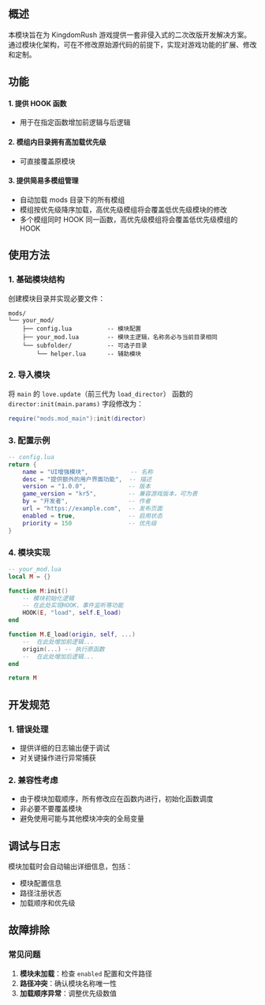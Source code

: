 ## 概述

本模块旨在为 KingdomRush 游戏提供一套非侵入式的二次改版开发解决方案。通过模块化架构，可在不修改原始源代码的前提下，实现对游戏功能的扩展、修改和定制。

## 功能
#### 1. 提供 HOOK 函数
- 用于在指定函数增加前逻辑与后逻辑

#### 2. 模组内目录拥有高加载优先级
- 可直接覆盖原模块

#### 3. 提供简易多模组管理
- 自动加载 mods 目录下的所有模组
- 模组按优先级降序加载，高优先级模组将会覆盖低优先级模块的修改
- 多个模组同时 HOOK 同一函数，高优先级模组将会覆盖低优先级模组的 HOOK

## 使用方法

### 1. 基础模块结构
创建模块目录并实现必要文件：

```
mods/
└── your_mod/
    ├── config.lua          -- 模块配置
    ├── your_mod.lua        -- 模块主逻辑，名称务必与当前目录相同
    └── subfolder/          -- 可选子目录
        └── helper.lua      -- 辅助模块
```

### 2. 导入模块
将 `main` 的 `love.update`（前三代为 `load_director`） 函数的 `director:init(main.params)` 字段修改为：
```lua
require("mods.mod_main"):init(director)
```

### 3. 配置示例
```lua
-- config.lua
return {
    name = "UI增强模块",            -- 名称
    desc = "提供额外的用户界面功能",  -- 描述
    version = "1.0.0",            -- 版本
    game_version = "kr5",         -- 兼容游戏版本，可为表
    by = "开发者",                 -- 作者
    url = "https://example.com",  -- 发布页面
    enabled = true,               -- 启用状态
    priority = 150                -- 优先级
}
```

### 4. 模块实现
```lua
-- your_mod.lua
local M = {}

function M:init()
    -- 模块初始化逻辑
    -- 在此处实现HOOK、事件监听等功能
    HOOK(E, "load", self.E_load)
end

function M.E_load(origin, self, ...)
	--	在此处增加前逻辑...
	origin(...)	-- 执行原函数
	--	在此处增加后逻辑...
end

return M
```

## 开发规范

### 1. 错误处理
- 提供详细的日志输出便于调试
- 对关键操作进行异常捕获

### 2. 兼容性考虑
- 由于模块加载顺序，所有修改应在函数内进行，初始化函数调度
- 非必要不要覆盖模块
- 避免使用可能与其他模块冲突的全局变量

## 调试与日志
模块加载时会自动输出详细信息，包括：
- 模块配置信息
- 路径注册状态
- 加载顺序和优先级

## 故障排除

### 常见问题
1. **模块未加载**：检查 `enabled` 配置和文件路径
2. **路径冲突**：确认模块名称唯一性
3. **加载顺序异常**：调整优先级数值

